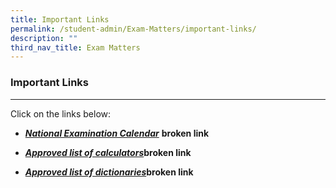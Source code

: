 ```yaml
---
title: Important Links
permalink: /student-admin/Exam-Matters/important-links/
description: ""
third_nav_title: Exam Matters
---
```

### **Important Links**
-------------------------------------------------------------
Click on the links below:

*   [_**National Examination Calendar**_](http://www.google.com/url?q=http%3A%2F%2Fwww.seab.gov.sg%2Fpages%2Fexamination_calendar.asp&sa=D&sntz=1&usg=AOvVaw2Q1afKv8IE229JxXfJVLmK) **broken link**
    
*   [_**Approved list of calculators**_](http://www.google.com/url?q=http%3A%2F%2Fwww.seab.gov.sg%2Fpages%2Fcalculator_list.asp&sa=D&sntz=1&usg=AOvVaw1G0cIu0vTGAO51tJdlsj-V)**broken link**
    
*   [_**Approved list of dictionaries**_](http://www.google.com/url?q=http%3A%2F%2Fwww.seab.gov.sg%2Fpages%2Fdictionary_list.asp&sa=D&sntz=1&usg=AOvVaw0HYrnnT4L8BHrufof_daut)**broken link**